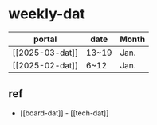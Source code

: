 
# weekly-dat

| portal          | date  | Month |
| --------------- | ----- | ----- |
| [[2025-03-dat]] | 13~19 | Jan.  |
| [[2025-02-dat]] | 6~12  | Jan.  |




## ref 

- [[board-dat]] - [[tech-dat]]